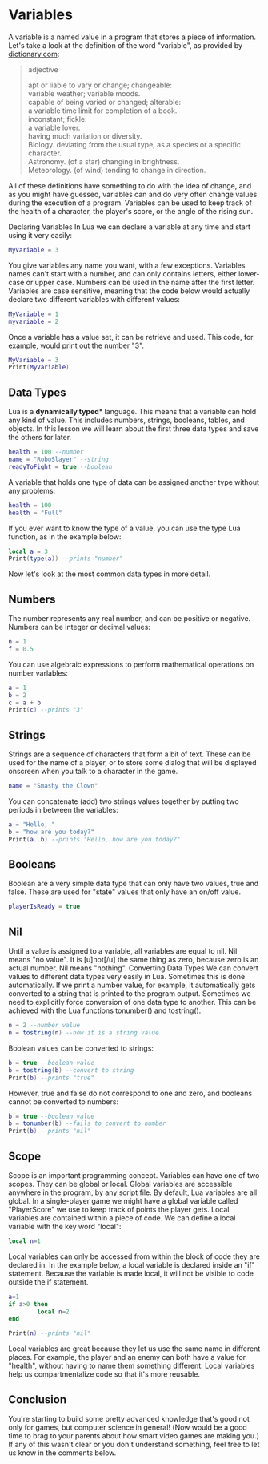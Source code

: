 # Variables
A variable is a named value in a program that stores a piece of information. Let's take a look at the definition of the word "variable", as provided by [dictionary.com](http://dictionary.reference.com/browse/variable):

> adjective
> 
> apt or liable to vary or change; changeable:  
> variable weather; variable moods.  
> capable of being varied or changed; alterable:  
> a variable time limit for completion of a book.  
> inconstant; fickle:  
> a variable lover.  
> having much variation or diversity.  
> Biology. deviating from the usual type, as a species or a specific character.  
> Astronomy. (of a star) changing in brightness.  
> Meteorology. (of wind) tending to change in direction.  

All of these definitions have something to do with the idea of change, and as you might have guessed, variables can and do very often change values during the execution of a program. Variables can be used to keep track of the health of a character, the player's score, or the angle of the rising sun.

Declaring Variables
In Lua we can declare a variable at any time and start using it very easily:

```lua
MyVariable = 3
```

You give variables any name you want, with a few exceptions. Variables names can't start with a number, and can only contains letters, either lower-case or upper case. Numbers can be used in the name after the first letter. Variables are case sensitive, meaning that the code below would actually declare two different variables with different values:

```lua
MyVariable = 1
myvariable = 2
```

Once a variable has a value set, it can be retrieve and used. This code, for example, would print out the number "3".

```lua
MyVariable = 3
Print(MyVariable)
```

## Data Types
Lua is a **dynamically typed*** language. This means that a variable can hold any kind of value. This includes numbers, strings, booleans, tables, and objects. In this lesson we will learn about the first three data types and save the others for later.

```lua
health = 100 --number
name = "RoboSlayer" --string
readyToFight = true --boolean
```

A variable that holds one type of data can be assigned another type without any problems:

```lua
health = 100
health = "Full"
```

If you ever want to know the type of a value, you can use the type Lua function, as in the example below:

```lua
local a = 3
Print(type(a)) --prints "number"
```

Now let's look at the most common data types in more detail.

## Numbers

The number represents any real number, and can be positive or negative. Numbers can be integer or decimal values:

```lua
n = 1
f = 0.5
```

You can use algebraic expressions to perform mathematical operations on number varlables:

```lua
a = 1
b = 2
c = a + b
Print(c) --prints "3"
```

## Strings

Strings are a sequence of characters that form a bit of text. These can be used for the name of a player, or to store some dialog that will be displayed onscreen when you talk to a character in the game.

```lua
name = "Smashy the Clown"
```

You can concatenate (add) two strings values together by putting two periods in between the variables:

```lua
a = "Hello, "
b = "how are you today?"
Print(a..b) --prints "Hello, how are you today?"
```

## Booleans

Boolean are a very simple data type that can only have two values, true and false. These are used for "state" values that only have an on/off value.

```lua
playerIsReady = true
```

## Nil
Until a value is assigned to a variable, all variables are equal to nil. Nil means "no value". It is [u]not[/u] the same thing as zero, because zero is an actual number. Nil means "nothing".
Converting Data Types
We can convert values to different data types very easily in Lua. Sometimes this is done automatically. If we print a number value, for example, it automatically gets converted to a string that is printed to the program output. Sometimes we need to explicitly force conversion of one data type to another. This can be achieved with the Lua functions tonumber() and tostring().

```lua
n = 2 --number value
n = tostring(n) --now it is a string value
```

Boolean values can be converted to strings:

```lua
b = true --boolean value
b = tostring(b) --convert to string
Print(b) --prints "true"
```

However, true and false do not correspond to one and zero, and booleans cannot be converted to numbers:

```lua
b = true --boolean value
b = tonumber(b) --fails to convert to number
Print(b) --prints "nil"
```

## Scope

Scope is an important programming concept. Variables can have one of two scopes. They can be global or local. Global variables are accessible anywhere in the program, by any script file. By default, Lua variables are all global. In a single-player game we might have a global variable called "PlayerScore" we use to keep track of points the player gets.
Local variables are contained within a piece of code. We can define a local variable with the key word "local":

```lua
local n=1
```

Local variables can only be accessed from within the block of code they are declared in. In the example below, a local variable is declared inside an "if" statement. Because the variable is made local, it will not be visible to code outside the if statement.

```lua
a=1
if a>0 then
        local n=2
end

Print(n) --prints "nil"
```

Local variables are great because they let us use the same name in different places. For example, the player and an enemy can both have a value for "health", without having to name them something different. Local variables help us compartmentalize code so that it's more reusable.

## Conclusion

You're starting to build some pretty advanced knowledge that's good not only for games, but computer science in general! (Now would be a good time to brag to your parents about how smart video games are making you.) If any of this wasn't clear or you don't understand something, feel free to let us know in the comments below.

